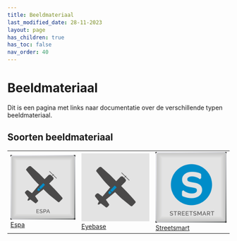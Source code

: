 ```yaml
---
title: Beeldmateriaal
last_modified_date: 28-11-2023
layout: page
has_children: true
has_toc: false
nav_order: 40
---
```


Beeldmateriaal
==============

Dit is een pagina met links naar documentatie over de verschillende typen beeldmateriaal.

## Soorten beeldmateriaal

|     |     |     |
| --- | --- | --- |
| [![](Espa_200x200.png)](Espa/Espa.html)<br>[Espa](Espa/Espa.html) | [![](Eyebase_200x200.png)](Eyebase/Eyebase.html)<br>[Eyebase](Eyebase/Eyebase.html) | [![](Streetsmart_200x200.png)](Streetsmart/Streetsmart.html)<br>[Streetsmart](Streetsmart/Streetsmart.html) |
